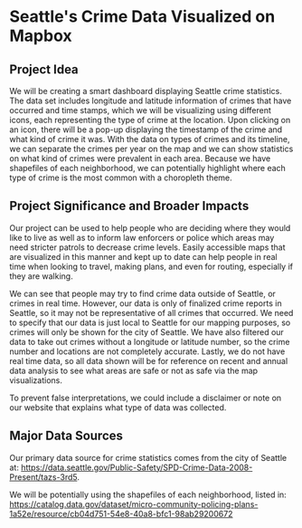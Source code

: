 # Seattle's Crime Data Visualized on Mapbox

## Project Idea
We will be creating a smart dashboard displaying Seattle crime statistics. The data set includes longitude and latitude information of crimes that have occurred and time stamps, which we will be visualizing using different icons, each representing the type of crime at the location. Upon clicking on an icon, there will be a pop-up displaying the timestamp of the crime and what kind of crime it was.
With the data on types of crimes and its timeline, we can separate the crimes per year on the map and we can show statistics on what kind of crimes were prevalent in each area. Because we have shapefiles of each neighborhood, we can potentially highlight where each type of crime is the most common with a choropleth theme.

## Project Significance and Broader Impacts

Our project can be used to help people who are deciding where they would like to live as well as to inform law enforcers or police which areas may need stricter patrols to decrease crime levels. Easily accessible maps that are visualized in this manner and kept up to date can help people in real time when looking to travel, making plans, and even for routing, especially if they are walking.

We can see that people may try to find crime data outside of Seattle, or crimes in real time. However, our data is only of finalized crime reports in Seattle, so it may not be representative of all crimes that occurred. We need to specify that our data is just local to Seattle for our mapping purposes, so crimes will only be shown for the city of Seattle. We have also filtered our data to take out crimes without a longitude or latitude number, so the crime number and locations are not completely accurate. Lastly, we do not have real time data, so all data shown will be for reference on recent and annual data analysis to see what areas are safe or not as safe via the map visualizations.

To prevent false interpretations, we could include a disclaimer or note on our website that explains what type of data was collected. 

## Major Data Sources


Our primary data source for crime statistics comes from the city of Seattle at: https://data.seattle.gov/Public-Safety/SPD-Crime-Data-2008-Present/tazs-3rd5. 

We will be potentially using the shapefiles of each neighborhood, listed in: https://catalog.data.gov/dataset/micro-community-policing-plans-1a52e/resource/cb04d751-54e8-40a8-bfc1-98ab29200672
